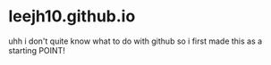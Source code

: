 # leejh10.github.io
uhh i don't quite know what to do with github so i first made this as a starting POINT!
